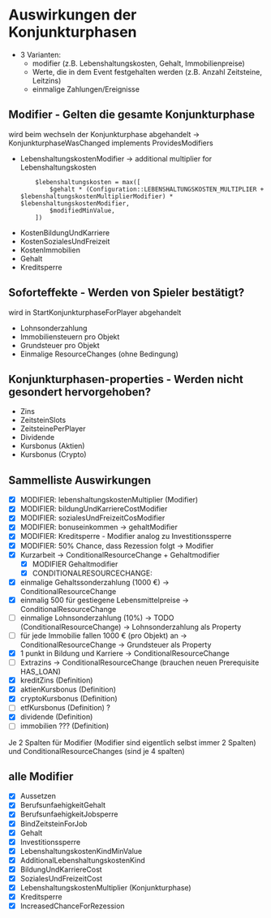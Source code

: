 # Auswirkungen der Konjunkturphasen

- 3 Varianten:
    - modifier (z.B. Lebenshaltungskosten, Gehalt, Immobilienpreise)
    - Werte, die in dem Event festgehalten werden (z.B. Anzahl Zeitsteine, Leitzins)
    - einmalige Zahlungen/Ereignisse

## Modifier - Gelten die gesamte Konjunkturphase

wird beim wechseln der Konjunkturphase abgehandelt -> KonjunkturphaseWasChanged implements ProvidesModifiers

- LebenshaltungskostenModifier -> additional multiplier for Lebenshaltungskosten
    ```injectablephp
        $lebenshaltungskosten = max([
            $gehalt * (Configuration::LEBENSHALTUNGSKOSTEN_MULTIPLIER + $lebenshaltungskostenMultiplierModifier) * $lebenshaltungskostenModifier,
            $modifiedMinValue,
        ])
    ```
- KostenBildungUndKarriere
- KostenSozialesUndFreizeit
- KostenImmobilien
- Gehalt
- Kreditsperre

## Soforteffekte - Werden von Spieler bestätigt?

wird in StartKonjunkturphaseForPlayer abgehandelt

- Lohnsonderzahlung
- Immobiliensteuern pro Objekt
- Grundsteuer pro Objekt
- Einmalige ResourceChanges (ohne Bedingung)

## Konjunkturphasen-properties - Werden nicht gesondert hervorgehoben? 

- Zins
- ZeitsteinSlots
- ZeitsteinePerPlayer
- Dividende
- Kursbonus (Aktien)
- Kursbonus (Crypto)


## Sammelliste Auswirkungen

- [x] MODIFIER: lebenshaltungskostenMultiplier (Modifier)
- [x] MODIFIER: bildungUndKarriereCostModifier
- [x] MODIFIER: sozialesUndFreizeitCosModifier
- [x] MODIFIER: bonuseinkommen -> gehaltModifier
- [x] MODIFIER: Kreditsperre - Modifier analog zu Investitionssperre
- [x] MODIFIER: 50% Chance, dass Rezession folgt -> Modifier
- [x] Kurzarbeit -> ConditionalResourceChange + Gehaltmodifier
    - [x] MODIFIER Gehaltmodifier
    - [x] CONDITIONALRESOURCECHANGE:
- [x] einmalige Gehaltssonderzahlung (1000 €) -> ConditionalResourceChange
- [x] einmalig 500 für gestiegene Lebensmittelpreise -> ConditionalResourceChange
- [ ] einmalige Lohnsonderzahlung (10%) -> TODO  (ConditionalResourceChange) -> Lohnsonderzahlung als Property
- [ ] für jede Immobilie fallen 1000 € (pro Objekt) an -> ConditionalResourceChange -> Grundsteuer als Property
- [x] 1 punkt in Bildung und Karriere -> ConditionalResourceChange
- [ ] Extrazins -> ConditionalResourceChange (brauchen neuen Prerequisite HAS_LOAN)
- [x] kreditZins (Definition)
- [x] aktienKursbonus (Definition)
- [x] cryptoKursbonus (Definition)
- [ ] etfKursbonus (Definition) ?
- [x] dividende (Definition)
- [ ] immobilien ??? (Definition)

Je 2 Spalten für Modifier (Modifier sind eigentlich selbst immer 2 Spalten) und ConditionalResourceChanges (sind je 4 spalten)

## alle Modifier 

- [x] Aussetzen
- [x] BerufsunfaehigkeitGehalt
- [x] BerufsunfaehigkeitJobsperre
- [x] BindZeitsteinForJob
- [x] Gehalt
- [x] Investitionssperre
- [x] LebenshaltungskostenKindMinValue
- [x] AdditionalLebenshaltungskostenKind
- [x] BildungUndKarriereCost
- [x] SozialesUndFreizeitCost
- [x] LebenshaltungskostenMultiplier (Konjunkturphase)
- [x] Kreditsperre
- [x] IncreasedChanceForRezession
